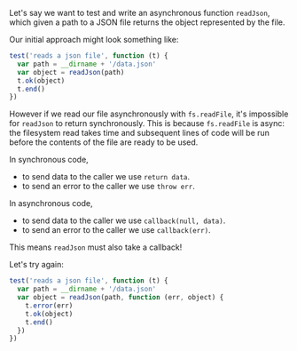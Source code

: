 Let's say we want to test and write an asynchronous function `readJson`, which given a path to a JSON file returns the object represented by the file.

Our initial approach might look something like:

```js
test('reads a json file', function (t) {
  var path = __dirname + '/data.json'
  var object = readJson(path)
  t.ok(object)
  t.end()
})
```

However if we read our file asynchronously with `fs.readFile`, it's impossible for `readJson` to return synchronously. This is because `fs.readFile` is async: the filesystem read takes time and subsequent lines of code will be run before the contents of the file are ready to be used.

In synchronous code,

* to send data to the caller we use `return data`.
* to send an error to the caller we use `throw err`.

In asynchronous code,

* to send data to the caller we use `callback(null, data)`.
* to send an error to the caller we use `callback(err)`.

This means `readJson` must also take a callback!

Let's try again:

```js
test('reads a json file', function (t) {
  var path = __dirname + '/data.json'
  var object = readJson(path, function (err, object) {
    t.error(err)
    t.ok(object)
    t.end()
  })
})
```

